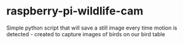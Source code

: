 # raspberry-pi-wildlife-cam
Simple python script that will save a still image every time motion is detected - created to capture images of birds on our bird table
